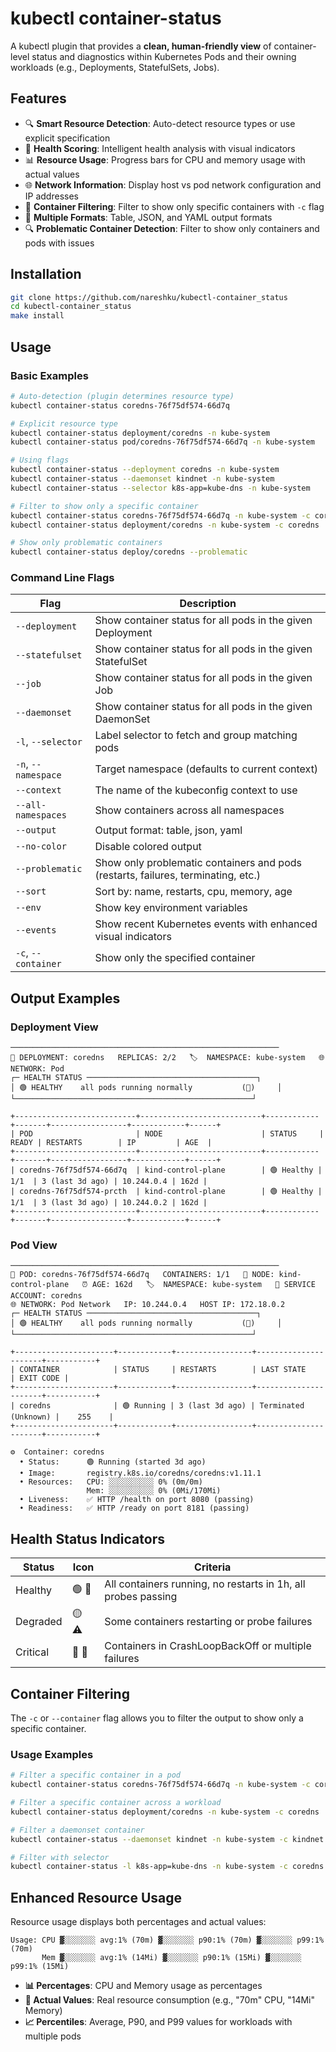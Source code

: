 # kubectl container-status

A kubectl plugin that provides a **clean, human-friendly view** of container-level status and diagnostics within Kubernetes Pods and their owning workloads (e.g., Deployments, StatefulSets, Jobs).

## Features

- 🔍 **Smart Resource Detection**: Auto-detect resource types or use explicit specification
- 🏥 **Health Scoring**: Intelligent health analysis with visual indicators
- 📊 **Resource Usage**: Progress bars for CPU and memory usage with actual values
- 🌐 **Network Information**: Display host vs pod network configuration and IP addresses
- 🎯 **Container Filtering**: Filter to show only specific containers with `-c` flag
- 📝 **Multiple Formats**: Table, JSON, and YAML output formats
- 🔍 **Problematic Container Detection**: Filter to show only containers and pods with issues

## Installation

```bash
git clone https://github.com/nareshku/kubectl-container_status
cd kubectl-container_status
make install
```

## Usage

### Basic Examples

```bash
# Auto-detection (plugin determines resource type)
kubectl container-status coredns-76f75df574-66d7q

# Explicit resource type
kubectl container-status deployment/coredns -n kube-system
kubectl container-status pod/coredns-76f75df574-66d7q -n kube-system

# Using flags
kubectl container-status --deployment coredns -n kube-system
kubectl container-status --daemonset kindnet -n kube-system
kubectl container-status --selector k8s-app=kube-dns -n kube-system

# Filter to show only a specific container
kubectl container-status coredns-76f75df574-66d7q -n kube-system -c coredns
kubectl container-status deployment/coredns -n kube-system -c coredns

# Show only problematic containers
kubectl container-status deploy/coredns --problematic
```

### Command Line Flags

| Flag                | Description                                                         |
| ------------------- | ------------------------------------------------------------------- |
| `--deployment`      | Show container status for all pods in the given Deployment          |
| `--statefulset`     | Show container status for all pods in the given StatefulSet         |
| `--job`             | Show container status for all pods in the given Job                 |
| `--daemonset`       | Show container status for all pods in the given DaemonSet           |
| `-l`, `--selector`  | Label selector to fetch and group matching pods                     |
| `-n`, `--namespace` | Target namespace (defaults to current context)                      |
| `--context`         | The name of the kubeconfig context to use                           |
| `--all-namespaces`  | Show containers across all namespaces                               |
| `--output`          | Output format: table, json, yaml                                   |
| `--no-color`        | Disable colored output                                              |
| `--problematic`     | Show only problematic containers and pods (restarts, failures, terminating, etc.) |
| `--sort`            | Sort by: name, restarts, cpu, memory, age                          |
| `--env`             | Show key environment variables                                      |
| `--events`          | Show recent Kubernetes events with enhanced visual indicators       |
| `-c`, `--container` | Show only the specified container                                   |

## Output Examples

### Deployment View
```
────────────────────────────────────────────────────────────
🎯 DEPLOYMENT: coredns   REPLICAS: 2/2   🏷️  NAMESPACE: kube-system   🌐 NETWORK: Pod
┌─ HEALTH STATUS ──────────────────────────────────────┐
│ 🟢 HEALTHY    all pods running normally           (💚)     │
└─────────────────────────────────────────────────────┘

+---------------------------+---------------------------+------------+-------+-----------------+------------+------+
| POD                       | NODE                      | STATUS     | READY | RESTARTS        | IP         | AGE  |
+---------------------------+---------------------------+------------+-------+-----------------+------------+------+
| coredns-76f75df574-66d7q  | kind-control-plane        | 🟢 Healthy |  1/1  | 3 (last 3d ago) | 10.244.0.4 | 162d |
| coredns-76f75df574-prcth  | kind-control-plane        | 🟢 Healthy |  1/1  | 3 (last 3d ago) | 10.244.0.2 | 162d |
+---------------------------+---------------------------+------------+-------+-----------------+------------+------+
```

### Pod View
```
────────────────────────────────────────────────────────────
🎯 POD: coredns-76f75df574-66d7q   CONTAINERS: 1/1   📍 NODE: kind-control-plane   ⏰ AGE: 162d   🏷️  NAMESPACE: kube-system   🔐 SERVICE ACCOUNT: coredns
🌐 NETWORK: Pod Network   IP: 10.244.0.4   HOST IP: 172.18.0.2
┌─ HEALTH STATUS ──────────────────────────────────────┐
│ 🟢 HEALTHY    all pods running normally           (💚)     │
└─────────────────────────────────────────────────────┘

+----------------------+------------+-----------------+----------------------+-----------+
| CONTAINER            | STATUS     | RESTARTS        | LAST STATE           | EXIT CODE |
+----------------------+------------+-----------------+----------------------+-----------+
| coredns              | 🟢 Running | 3 (last 3d ago) | Terminated (Unknown) |    255    |
+----------------------+------------+-----------------+----------------------+-----------+

⚙️  Container: coredns
  • Status:      🟢 Running (started 3d ago)
  • Image:       registry.k8s.io/coredns/coredns:v1.11.1
  • Resources:   CPU: ░░░░░░░░░░ 0% (0m/0m)
                 Mem: ░░░░░░░░░░ 0% (0Mi/170Mi)
  • Liveness:    ✅ HTTP /health on port 8080 (passing)
  • Readiness:   ✅ HTTP /ready on port 8181 (passing)
```

## Health Status Indicators

| Status | Icon | Criteria |
|--------|------|----------|
| Healthy | 🟢 💚 | All containers running, no restarts in 1h, all probes passing |
| Degraded | 🟡 ⚠️ | Some containers restarting or probe failures |
| Critical | 🔴 🚨 | Containers in CrashLoopBackOff or multiple failures |

## Container Filtering

The `-c` or `--container` flag allows you to filter the output to show only a specific container.

### Usage Examples

```bash
# Filter a specific container in a pod
kubectl container-status coredns-76f75df574-66d7q -n kube-system -c coredns

# Filter a specific container across a workload
kubectl container-status deployment/coredns -n kube-system -c coredns

# Filter a daemonset container
kubectl container-status --daemonset kindnet -n kube-system -c kindnet

# Filter with selector
kubectl container-status -l k8s-app=kube-dns -n kube-system -c coredns
```

## Enhanced Resource Usage

Resource usage displays both percentages and actual values:

```
Usage: CPU ▓░░░░░░░ avg:1% (70m) ▓░░░░░░░ p90:1% (70m) ▓░░░░░░░ p99:1% (70m)
       Mem ▓░░░░░░░ avg:1% (14Mi) ▓░░░░░░░ p90:1% (15Mi) ▓░░░░░░░ p99:1% (15Mi)
```

- **📊 Percentages**: CPU and Memory usage as percentages
- **📏 Actual Values**: Real resource consumption (e.g., "70m" CPU, "14Mi" Memory)
- **📈 Percentiles**: Average, P90, and P99 values for workloads with multiple pods
